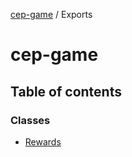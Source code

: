 [cep-game](README.md) / Exports

# cep-game

## Table of contents

### Classes

- [Rewards](classes/Rewards.md)
